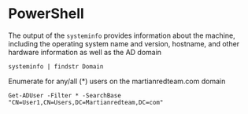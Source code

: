 # PowerShell

The output of the `systeminfo` provides information about the machine, including the operating system name and version, hostname, and other hardware information as well as the AD domain

```
systeminfo | findstr Domain
```

Enumerate for any/all (\*) users on the martianredteam.com domain

```
Get-ADUser -Filter * -SearchBase "CN=User1,CN=Users,DC=Martianredteam,DC=com"
```
